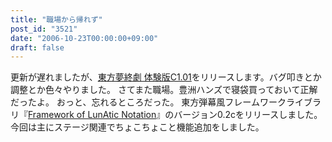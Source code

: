 ```yaml
---
title: "職場から帰れず"
post_id: "3521"
date: "2006-10-23T00:00:00+09:00"
draft: false
---
```



更新が遅れましたが、[東方夢終劇 体験版C1.01](/!/thC/)をリリースします。バグ叩きとか調整とか色々やりました。 さてまた職場。豊洲ハンズで寝袋買っておいて正解だったよ。 おっと、忘れるところだった。 東方弾幕風フレームワークライブラリ『[Framework of LunAtic Notation](/tag/flan)』のバージョン0.2cをリリースしました。今回は主にステージ関連でちょこちょこと機能追加をしました。
